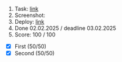 1. Task: [link](https://github.com/)
2. Screenshot:
3. Deploy: [link](https://github.com/)
4. Done 02.02.2025 / deadline 03.02.2025
5. Score: 100 / 100

- [x] First (50/50)
- [x] Second (50/50)
